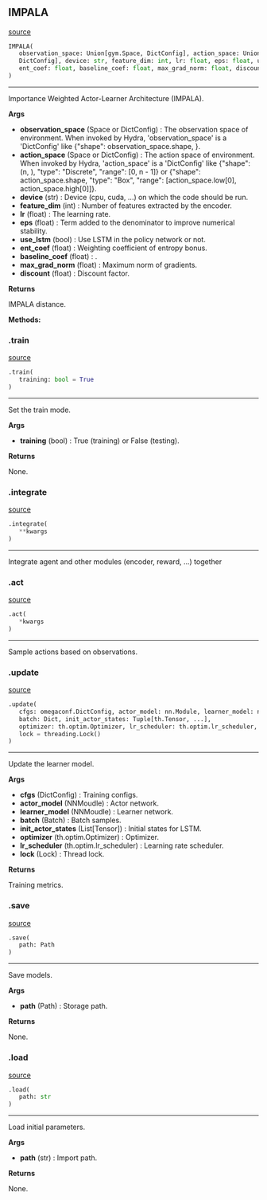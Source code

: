 #


## IMPALA
[source](https://github.com/RLE-Foundation/Hsuanwu/blob/main/hsuanwu/xploit/agent/impala.py/#L126)
```python 
IMPALA(
   observation_space: Union[gym.Space, DictConfig], action_space: Union[gym.Space,
   DictConfig], device: str, feature_dim: int, lr: float, eps: float, use_lstm: bool,
   ent_coef: float, baseline_coef: float, max_grad_norm: float, discount: float
)
```


---
Importance Weighted Actor-Learner Architecture (IMPALA).


**Args**

* **observation_space** (Space or DictConfig) : The observation space of environment. When invoked by Hydra,
    'observation_space' is a 'DictConfig' like {"shape": observation_space.shape, }.
* **action_space** (Space or DictConfig) : The action space of environment. When invoked by Hydra,
    'action_space' is a 'DictConfig' like
    {"shape": (n, ), "type": "Discrete", "range": [0, n - 1]} or
    {"shape": action_space.shape, "type": "Box", "range": [action_space.low[0], action_space.high[0]]}.
* **device** (str) : Device (cpu, cuda, ...) on which the code should be run.
* **feature_dim** (int) : Number of features extracted by the encoder.
* **lr** (float) : The learning rate.
* **eps** (float) : Term added to the denominator to improve numerical stability.
* **use_lstm** (bool) : Use LSTM in the policy network or not.
* **ent_coef** (float) : Weighting coefficient of entropy bonus.
* **baseline_coef** (float) : .
* **max_grad_norm** (float) : Maximum norm of gradients.
* **discount** (float) : Discount factor.


**Returns**

IMPALA distance.


**Methods:**


### .train
[source](https://github.com/RLE-Foundation/Hsuanwu/blob/main/hsuanwu/xploit/agent/impala.py/#L182)
```python
.train(
   training: bool = True
)
```

---
Set the train mode.


**Args**

* **training** (bool) : True (training) or False (testing).


**Returns**

None.

### .integrate
[source](https://github.com/RLE-Foundation/Hsuanwu/blob/main/hsuanwu/xploit/agent/impala.py/#L195)
```python
.integrate(
   **kwargs
)
```

---
Integrate agent and other modules (encoder, reward, ...) together

### .act
[source](https://github.com/RLE-Foundation/Hsuanwu/blob/main/hsuanwu/xploit/agent/impala.py/#L212)
```python
.act(
   *kwargs
)
```

---
Sample actions based on observations.

### .update
[source](https://github.com/RLE-Foundation/Hsuanwu/blob/main/hsuanwu/xploit/agent/impala.py/#L217)
```python
.update(
   cfgs: omegaconf.DictConfig, actor_model: nn.Module, learner_model: nn.Module,
   batch: Dict, init_actor_states: Tuple[th.Tensor, ...],
   optimizer: th.optim.Optimizer, lr_scheduler: th.optim.lr_scheduler,
   lock = threading.Lock()
)
```

---
Update the learner model.


**Args**

* **cfgs** (DictConfig) : Training configs.
* **actor_model** (NNMoudle) : Actor network.
* **learner_model** (NNMoudle) : Learner network.
* **batch** (Batch) : Batch samples.
* **init_actor_states** (List[Tensor]) : Initial states for LSTM.
* **optimizer** (th.optim.Optimizer) : Optimizer.
* **lr_scheduler** (th.optim.lr_scheduler) : Learning rate scheduler.
* **lock** (Lock) : Thread lock.


**Returns**

Training metrics.

### .save
[source](https://github.com/RLE-Foundation/Hsuanwu/blob/main/hsuanwu/xploit/agent/impala.py/#L287)
```python
.save(
   path: Path
)
```

---
Save models.


**Args**

* **path** (Path) : Storage path.


**Returns**

None.

### .load
[source](https://github.com/RLE-Foundation/Hsuanwu/blob/main/hsuanwu/xploit/agent/impala.py/#L299)
```python
.load(
   path: str
)
```

---
Load initial parameters.


**Args**

* **path** (str) : Import path.


**Returns**

None.
